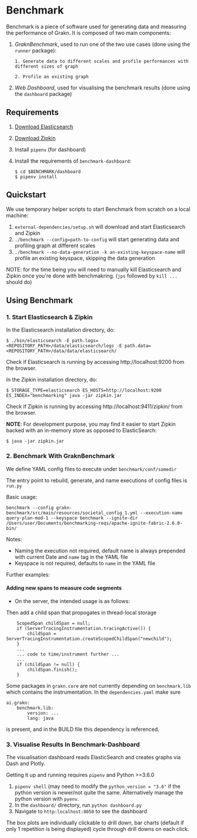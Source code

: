 # Benchmark

Benchmark is a piece of software used for generating data and measuring the performance of Grakn. It is composed of two main components:

1. *GraknBenchmark*, used to run one of the two use cases (done using the `runner` package):

       1. Generate data to different scales and profile performances with different sizes of graph

       2. Profile an existing graph
2. *Web Dashboard*, used for visualising the benchmark results (done using the `dashboard` package)

## Requirements

1. [Download Elasticsearch](https://www.elastic.co/guide/en/elasticsearch/reference/6.3/zip-targz.html)

2. [Download Zipkin](https://github.com/openzipkin/zipkin/blob/master/zipkin-server/README.md)

3. Install `pipenv` (for dashboard)

4. Install the requirements of `benchmark-dashboard`: 

   ```
   $ cd $BENCHMARK/dashboard
   $ pipenv install
   ```

## Quickstart

We use temporary helper scripts to start Benchmark from scratch on a local machine:

 1. `external-dependencies/setup.sh` will download and start Elasticsearch and Zipkin
 2. `./benchmark --config=path-to-config` will start generating data and profiling graph at different scales
 3. `./benchmark --no-data-generation -k an-existing-keyspace-name` will profile an existing keyspace, skipping the data generation

NOTE: for the time being you will need to manually kill Elasticsearch and Zipkin once you're done with benchmakring. (`jps` followed by `kill ...` should do)

## Using Benchmark

### 1. Start Elasticsearch & Zipkin

In the Elasticsearch installation directory, do:
```
$ ./bin/elasticsearch -E path.logs=<REPOSITORY_PATH>/data/elasticsearch/logs -E path.data=<REPOSITORY_PATH>/data/data/elasticsearch/
```

Check if Elasticsearch is running by accessing http://localhost:9200 from the browser.

In the Zipkin installation directory, do:

```
$ STORAGE_TYPE=elasticsearch ES_HOSTS=http://localhost:9200 ES_INDEX="benchmarking" java -jar zipkin.jar
```
Check if Zipkin is running by accessing http://localhost:9411/zipkin/ from the browser.

**NOTE**: For development purpose, you may find it easier to start Zipkin backed with an in-memory store as opposed to ElasticSearch:

```
$ java -jar zipkin.jar
```



### 2. Benchmark With GraknBenchmark

We define YAML config files to execute under `benchmark/conf/somedir`

The entry point to rebuild, generate, and name executions of config files is `run.py`

Basic usage:

`benchmark --config grakn-benchmark/src/main/resources/societal_config_1.yml --execution-name query-plan-mod-1 --keyspace benchmark --ignite-dir /Users/user/Documents/benchmarking-reqs/apache-ignite-fabric-2.6.0-bin/`

Notes:

- Naming the execution not required, default name is always prepended with current Date and `name` tag in the YAML file
- Keyspace is not required, defaults to `name` in the YAML file

Further examples:

#### Adding new spans to measure code segments

- On the server, the intended usage is as follows:

Then add a child span that propogates in thread-local storage

```
    ScopedSpan childSpan = null;
    if (ServerTracingInstrumentation.tracingActive()) {
        childSpan = ServerTracingInstrumentation.createScopedChildSpan("newchild");
    }
    ...
    ... code to time/instrument further ...
    ...
    if (childSpan != null) {
        childSpan.finish();
    }
```

Some packages in `grakn.core` are not currently depending on `benchmark.lib` which contains the instrumentation.
In the `dependencies.yaml` make sure

```
ai.grakn:
    benchmark.lib:
        version: ...
        lang: java
```

is present, and in the BUILD file this dependency is referenced.



### 3. Visualise Results In Benchmark-Dashboard

The visualisation dashboard reads ElasticSearch and creates graphs via Dash and Plotly.

Getting it up and running requires `pipenv` and Python >=3.6.0

1. `pipenv shell` (may need to modify the `python_version = "3.6"` if the python version is newer/not quite the same. Alternatively manage the python version with `pyenv`.
2. In the `dashboard/` directory, run `python dashboard.py`
3. Navigate to `http:localhost:8050` to see the dashboard

The box plots are individually clickable to drill down, bar charts (default if only 1 repetition is being displayed) cycle through drill downs on each click.


